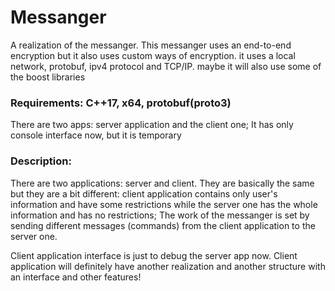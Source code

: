 # Messanger
A realization of the messanger. This messanger uses an end-to-end encryption but it also uses custom ways of encryption. it uses a local network, protobuf, ipv4 protocol and TCP/IP. maybe it will also use some of the boost libraries

### Requirements: C++17, x64, protobuf(proto3)
There are two apps: server application and the client one;
It has only console interface now, but it is temporary

### Description:

There are two applications: server and client. They are basically the same but they are a bit different: client application contains only user's information and have some restrictions while the server one has the whole information and has no restrictions;
The work of the messanger is set by sending different messages (commands) from the client application to the server one.


Client application interface is just to debug the server app now. Client application will definitely have another realization and another structure with an interface and other features! 

